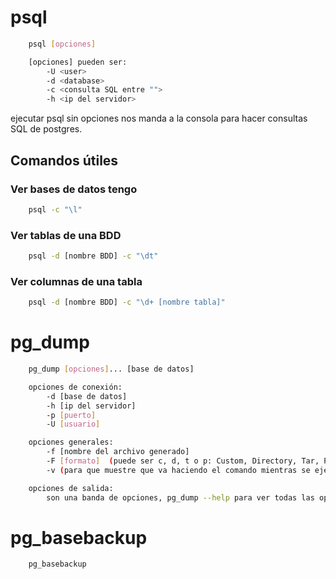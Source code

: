 # psql
```bash
	psql [opciones]

	[opciones] pueden ser:
		-U <user> 
		-d <database>
		-c <consulta SQL entre "">
		-h <ip del servidor>
```
ejecutar psql sin opciones nos manda a la consola para hacer consultas SQL de postgres.

## Comandos útiles
### Ver bases de datos tengo
```bash
	psql -c "\l"
```

### Ver tablas de una BDD
```bash
	psql -d [nombre BDD] -c "\dt"
```

### Ver columnas de una tabla
```bash
	psql -d [nombre BDD] -c "\d+ [nombre tabla]"
```


# pg_dump
```bash
	pg_dump [opciones]... [base de datos]

	opciones de conexión:
		-d [base de datos]
		-h [ip del servidor]
		-p [puerto]
		-U [usuario]

	opciones generales:
		-f [nombre del archivo generado]
		-F [formato]  (puede ser c, d, t o p: Custom, Directory, Tar, Plain text)
		-v (para que muestre que va haciendo el comando mientras se ejecuta, bastante util para saber si esta haciendo algo)

	opciones de salida:
		son una banda de opciones, pg_dump --help para ver todas las opciones xd
```
# pg_basebackup
```bash
	pg_basebackup
```

